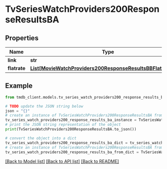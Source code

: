 # TvSeriesWatchProviders200ResponseResultsBA


## Properties

Name | Type | Description | Notes
------------ | ------------- | ------------- | -------------
**link** | **str** |  | [optional] 
**flatrate** | [**List[MovieWatchProviders200ResponseResultsBBFlatrateInner]**](MovieWatchProviders200ResponseResultsBBFlatrateInner.md) |  | [optional] 

## Example

```python
from tmdb_client.models.tv_series_watch_providers200_response_results_ba import TvSeriesWatchProviders200ResponseResultsBA

# TODO update the JSON string below
json = "{}"
# create an instance of TvSeriesWatchProviders200ResponseResultsBA from a JSON string
tv_series_watch_providers200_response_results_ba_instance = TvSeriesWatchProviders200ResponseResultsBA.from_json(json)
# print the JSON string representation of the object
print(TvSeriesWatchProviders200ResponseResultsBA.to_json())

# convert the object into a dict
tv_series_watch_providers200_response_results_ba_dict = tv_series_watch_providers200_response_results_ba_instance.to_dict()
# create an instance of TvSeriesWatchProviders200ResponseResultsBA from a dict
tv_series_watch_providers200_response_results_ba_from_dict = TvSeriesWatchProviders200ResponseResultsBA.from_dict(tv_series_watch_providers200_response_results_ba_dict)
```
[[Back to Model list]](../README.md#documentation-for-models) [[Back to API list]](../README.md#documentation-for-api-endpoints) [[Back to README]](../README.md)


